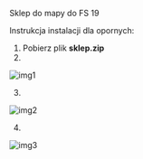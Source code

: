 Sklep do mapy do FS 19

Instrukcja instalacji dla opornych:
1. Pobierz plik **sklep.zip**
2.

![img1](https://abload.de/img/unknowna6jej.png)

3.

![img2](https://abload.de/img/unknowns5ka4.png)

4.

![img3](https://abload.de/img/unknowndyjkw.png)
